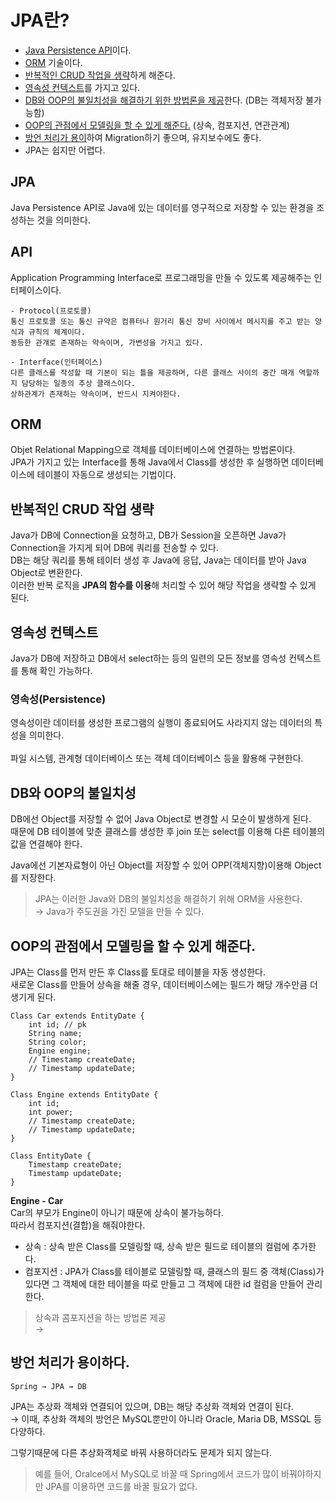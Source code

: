 # JPA란?
* [Java Persistence API](https://github.com/elilly00/TIL/blob/main/Spring/01.Spring%20Boot.md#jpa)이다.
* [ORM](https://github.com/elilly00/TIL/blob/main/Spring/01.Spring%20Boot.md#orm) 기술이다.
* [반복적인 CRUD 작업을 생략](https://github.com/elilly00/TIL/blob/main/Spring/01.Spring%20Boot.md#%EB%B0%98%EB%B3%B5%EC%A0%81%EC%9D%B8-crud-%EC%9E%91%EC%97%85-%EC%83%9D%EB%9E%B5)하게 해준다.
* [영속성 컨텍스트]()를 가지고 있다.
* [DB와 OOP의 불일치성을 해결하기 위한 방법론을 제공]()한다. (DB는 객체저장 불가능함)
* [OOP의 관점에서 모델링을 할 수 있게 해준다.]() (상속, 컴포지션, 연관관계)
* [방언 처리가 용이]()하여 Migration하기 좋으며, 유지보수에도 좋다.
* JPA는 쉽지만 어렵다.

## JPA
Java Persistence API로 Java에 있는 데이터를 영구적으로 저장할 수 있는 환경을 조성하는 것을 의미한다.

## API
Application Programming Interface로 프로그래밍을 만들 수 있도록 제공해주는 인터페이스이다.

```
- Protocol(프로토콜)
통신 프로토콜 또는 통신 규약은 컴퓨터나 원거리 통신 장비 사이에서 메시지를 주고 받는 양식과 규칙의 체계이다. 
동등한 관걔로 존재하는 약속이며, 가변성을 가지고 있다.

- Interface(인터페이스)
다른 클래스를 작성할 때 기본이 되는 틀을 제공하며, 다른 클래스 사이의 중간 매개 역할까지 담당하는 일종의 추상 클래스이다.
상하관계가 존재하는 약속이며, 반드시 지켜야한다.
```

## ORM
Objet Relational Mapping으로 객체를 데이터베이스에 연결하는 방법론이다. <br/>
JPA가 가지고 있는 Interface를 통해 Java에서 Class를 생성한 후 실행하면 데이터베이스에 테이블이 자동으로 생성되는 기법이다.

## 반복적인 CRUD 작업 생략
Java가 DB에 Connection을 요청하고, DB가 Session을 오픈하면 Java가 Connection을 가지게 되어 DB에 쿼리를 전송할 수 있다. <br/> 
DB는 해당 쿼리를 통해 테이터 생성 후 Java에 응답, Java는 데이터를 받아 Java Object로 변환한다. <br/>
이러한 반복 로직을 <b>JPA의 함수를 이용</b>해 처리할 수 있어 해당 작업을 생략할 수 있게 된다.

## 영속성 컨텍스트
Java가 DB에 저장하고 DB에서 select하는 등의 일련의 모든 정보를 영속성 컨텍스트를 통해 확인 가능하다.

### 영속성(Persistence)
영속성이란 데이터를 생성한 프로그램의 실행이 종료되어도 사라지지 않는 데이터의 특성을 의미한다. <br/><br/>
파일 시스템, 관계형 데이터베이스 또는 객체 데이터베이스 등을 활용해 구현한다.

## DB와 OOP의 불일치성
DB에선 Object를 저장할 수 없어 Java Object로 변경할 시 모순이 발생하게 된다. <br/>
때문에 DB 테이블에 맞춘 클래스를 생성한 후 join 또는 select를 이용해 다른 테이블의 값을 연결해야 한다.<br/>

Java에선 기본자료형이 아닌 Object를 저장할 수 있어 OPP(객체지향)이용해 Object를 저장한다. <br/>

> JPA는 이러한 Java와 DB의 불일치성을 해결하기 위해 ORM을 사용한다. <br/>
→ Java가 주도권을 가진 모델을 만들 수 있다. <br/>

## OOP의 관점에서 모델링을 할 수 있게 해준다.

JPA는 Class를 먼저 만든 후 Class를 토대로 테이블을 자동 생성한다. <br/>
새로운 Class를 만들어 상속을 해줄 경우, 데이터베이스에는 필드가 해당 개수만큼 더 생기게 된다. <br/>

```
Class Car extends EntityDate {
    int id; // pk
    String name;
    String color;
    Engine engine;
    // Timestamp createDate;
    // Timestamp updateDate;
}
```
```
Class Engine extends EntityDate {
    int id;
    int power;
    // Timestamp createDate;
    // Timestamp updateDate;
}
```
```
Class EntityDate {
    Timestamp createDate;
    Timestamp updateDate;
}
```

<b>Engine - Car</b> <br/>
Car의 부모가 Engine이 아니기 때문에 상속이 불가능하다. <br/>
따라서 컴포지션(결합)을 해줘야한다.

* 상속 : 상속 받은 Class를 모델링할 때, 상속 받은 필드로 테이블의 컬럼에 추가한다.
* 컴포지션 : JPA가 Class를 테이블로 모델링할 때, 클래스의 필드 중 객체(Class)가 있다면 그 객체에 대한 테이블을 따로 만들고 그 객체에 대한 id 컬럼을 만들어 관리한다.

> 상속과 콤포지션을 하는 방법론 제공    <br/>
    →   
## 방언 처리가 용이하다.

```
Spring → JPA → DB 
```

JPA는 추상화 객체와 연결되어 있으며, DB는 해당 추상화 객체와 연결이 된다. <br/>
 → 이때, 추상화 객체의 방언은  MySQL뿐만이 아니라 Oracle, Maria DB, MSSQL 등 다양하다. <br/>

그렇기때문에 다른 추상화객체로 바꿔 사용하더라도 문제가 되지 않는다. <br/>

> 예를 들어, Oralce에서 MySQL로 바꿀 때 Spring에서 코드가 많이 바꿔야하지만 JPA를 이용하면 코드를 바꿀 필요가 없다. <br/>


